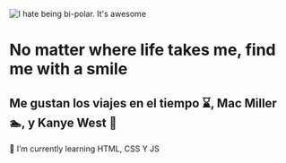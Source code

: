 ![I hate being bi-polar. It's awesome](https://e0.pxfuel.com/wallpapers/685/795/desktop-wallpaper-kanye-west-ye-album-cover.jpg)


# No matter where life takes me, find me with a smile
## Me gustan los viajes en el tiempo :hourglass:, Mac Miller :swimmer:, y Kanye West :bear:
<!--
**EddVargs8/EddVargs8** is a ✨ _special_ ✨ repository because its `README.md` (this file) appears on your GitHub profile.

Here are some ideas to get you started:

- 🔭 I’m currently working on ...
- 🌱 I’m currently learning ...
- 👯 I’m looking to collaborate on ...
- 🤔 I’m looking for help with ...
- 💬 Ask me about ...
- 📫 How to reach me: ...
- 😄 Pronouns: ...
- ⚡ Fun fact: ...
-->

🌱 I’m currently learning HTML, CSS Y JS
